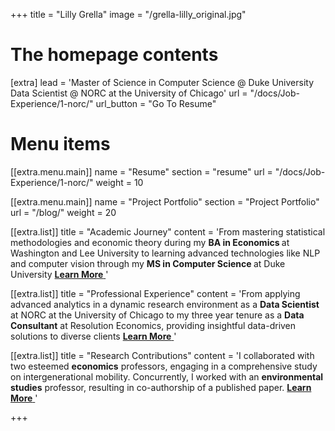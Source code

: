 +++
title = "Lilly Grella"
image = "/grella-lilly_original.jpg"

# The homepage contents
[extra]
lead = 'Master of Science in Computer Science @ Duke University <br> Data Scientist @ NORC at the University of Chicago'
url = "/docs/Job-Experience/1-norc/"
url_button = "Go To Resume"

# Menu items
[[extra.menu.main]]
name = "Resume"
section = "resume"
url = "/docs/Job-Experience/1-norc/"
weight = 10

[[extra.menu.main]]
name = "Project Portfolio"
section = "Project Portfolio"
url = "/blog/"
weight = 20

[[extra.list]]
title = "Academic Journey"
content = 'From mastering statistical methodologies and economic theory during my <b>BA in Economics </b> at Washington and Lee University to learning advanced technologies like NLP and computer vision through my <b>MS in Computer Science </b> at Duke University  <a href = "/docs/Coursework/du/"> <b>Learn More</b> </a>'

[[extra.list]]
title = "Professional Experience"
content = 'From applying advanced analytics in a dynamic research environment as a <b>Data Scientist</b> at NORC at the University of Chicago to my three year tenure as a <b>Data Consultant</b> at Resolution Economics, providing insightful data-driven solutions to diverse clients <a href = "/docs/Job-Experience/1-norc/"> <b>Learn More</b>  </a>'

[[extra.list]]
title = "Research Contributions"
content = 'I collaborated with two esteemed <b>economics</b> professors, engaging in a comprehensive study on intergenerational mobility. Concurrently, I worked with an <b>environmental studies</b> professor, resulting in co-authorship of a published paper. <a href = "/docs/Research/research1"> <b>Learn More</b>  </a>'

+++
